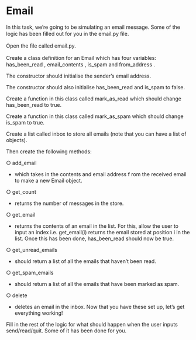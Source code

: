 # Email

In this task, we’re going to be simulating an email message. Some of the logic has
been ﬁlled out for you in the email.py ﬁle.

Open the ﬁle called email.py.

Create a class deﬁnition for an
Email
which has four variables:
has_been_read
,
email_contents
,
is_spam
and
from_address
.

The constructor should initialise the sender’s email address.

The constructor should also initialise
has_been_read
and
is_spam
to false.

Create a function in this class called
mark_as_read
which should change
has_been_read
to true.

Create a function in this class called
mark_as_spam
which should change
is_spam
to true.

Create a list called
inbox
to store all emails (note that you can have a list of
objects).

Then create the following methods:

○ add_email
- which takes in the contents and email address f rom the
received email to make a new
Email
object.

○ get_count
- returns the number of messages in the store.

○ get_email
- returns the contents of an email in the list. For this, allow
the user to input an index i.e.
get_email(i)
returns the email stored
at position
i
in the list. Once this has been done,
has_been_read
should now be true.

○ get_unread_emails
- should return a list of all the emails that haven’t
been read.

○ get_spam_emails
- should return a list of all the emails that have been
marked as spam.

○ delete
- deletes an email in the inbox.
Now that you have these set up, let’s get everything working!

Fill in the rest of the logic for what should happen when the user inputs
send/read/quit. Some of it has been done for you.
